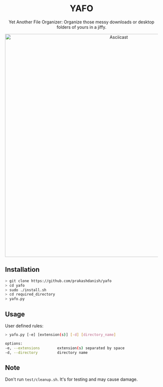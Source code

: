 <h1 align="center">YAFO</h1>
<p align="center">Yet Another File Organizer: Organize those messy downloads or desktop folders of yours in a jiffy.</p>

<p align="center">
<a href="https://asciinema.org/a/nCFfuGjTNggu2JS4HxX9Nvn8z"><img src="https://imgur.com/DlkebLm.gif" alt="Asciicast" width="734"/></a>
</p>

## Installation
```bash
> git clone https://github.com/prakashdanish/yafo
> cd yafo
> sudo ./install.sh
> cd required_directory
> yafo.py
```

## Usage
User defined rules:
```bash
> yafo.py [-e] [extension(s)] [-d] [directory_name]

options:
-e, --extensions        extension(s) separated by space
-d, --directory         directory name
```
## Note
Don't run `test/cleanup.sh`. It's for testing and may cause damage.

